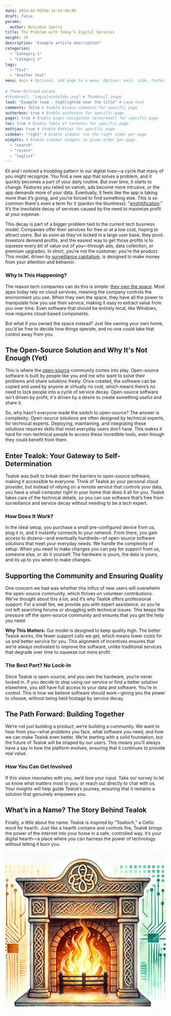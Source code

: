 ```yaml
---
date: 2024-02-02T04:14:54-08:00
draft: false
params:
  author: Benjamin Sperry
title: The Problem with Today’s Digital Services
weight: 10
description: "Example article description"
categories:
  - "Category 1"
  - "Category 2"
tags:
  - "Test"
  - "Another test"
menu: main # Optional, add page to a menu. Options: main, side, footer

# Theme-Defined params
#thumbnail: "img/placeholder.png" # Thumbnail image
lead: "Example lead - highlighted near the title" # Lead text
comments: false # Enable Disqus comments for specific page
authorbox: true # Enable authorbox for specific page
pager: true # Enable pager navigation (prev/next) for specific page
toc: true # Enable Table of Contents for specific page
mathjax: true # Enable MathJax for specific page
sidebar: "right" # Enable sidebar (on the right side) per page
widgets: # Enable sidebar widgets in given order per page
  - "search"
  - "recent"
  - "taglist"
---
```

Eli and I noticed a troubling pattern in our digital lives—a cycle that many of you might recognize. You find a new app that solves a problem, and it quickly becomes a part of your daily routine. But over time, it starts to change. Features you relied on vanish, ads become more intrusive, or the app demands more of your data. Eventually, it feels like the app is taking more than it’s giving, and you’re forced to find something else. This is so common there's even a term for it (pardon the bluntness): "[enshitification](https://en.wikipedia.org/wiki/Enshittification)." It’s the inevitable decay of services caused by the need to maximize profit at your expense.

This decay is part of a bigger problem tied to the current tech business model. Companies offer their services for free or at a low cost, hoping to attract users. But as soon as they’ve locked in a large user base, they pivot. Investors demand profits, and the easiest way to get those profits is to squeeze every bit of value out of you—through ads, data collection, or premium upgrades. In short, you’re not the customer; you’re the product. This model, driven by [surveillance capitalism](https://en.wikipedia.org/wiki/Surveillance_capitalism), is designed to make money from your attention and behavior.


### Why Is This Happening?

The reason tech companies can do this is simple: [they own the space](https://en.wikipedia.org/wiki/Software_as_a_service). Most apps today rely on cloud services, meaning the company controls the environment you use. When they own the space, they have all the power to manipulate how you use their service, making it easy to extract value from you over time. Even software that should be entirely local, like Windows, now requires cloud-based components.

But what if you owned the space instead? Just like owning your own home, you’d be free to decide how things operate, and no one could take that control away from you.


## The Open-Source Solution and Why It's Not Enough (Yet)

This is where the [open-source](https://en.wikipedia.org/wiki/Open_source) community comes into play. Open-source software is built by people like you and me who want to solve their problems and share solutions freely. Once created, the software can be copied and used by anyone at virtually no cost, which means there’s no need to lock people into a cycle of service decay. Open-source software isn't driven by profit; it's driven by a desire to create something useful and share it.

So, why hasn’t everyone made the switch to open-source? The answer is complexity. Open-source solutions are often designed by technical experts, for technical experts. Deploying, maintaining, and integrating these solutions requires skills that most everyday users don’t have. This makes it hard for non-technical people to access these incredible tools, even though they could benefit from them.


## Enter Tealok: Your Gateway to Self-Determination

Tealok was built to break down the barriers to open-source software, making it accessible to everyone. Think of Tealok as your personal cloud provider, but instead of relying on a remote service that controls your data, you have a small computer right in your home that does it all for you. Tealok takes care of the technical details, so you can use software that’s free from surveillance and service decay without needing to be a tech expert.


### How Does It Work?

In the ideal setup, you purchase a small pre-configured device from us, plug it in, and it instantly connects to your network. From there, you gain access to dozens—and eventually hundreds—of open-source software solutions that meet your everyday needs. We handle the complexity of setup. When you need to make changes you can pay for support from us, someone else, or do it yourself. The hardware is yours, the data is yours, and its up to you when to make changes.


## Supporting the Community and Ensuring Quality

One concern we had was whether this influx of new users will overwhelm the open-source community, which thrives on volunteer contributions. We’ve thought about this a lot, and it’s why Tealok offers professional support. For a small fee, we provide you with expert assistance, so you’re not left searching forums or struggling with technical issues. This keeps the pressure off the open-source community and ensures that you get the help you need.

**Why This Matters:** Our model is designed to keep quality high. The better Tealok works, the fewer support calls we get, which means lower costs for us and better service for you. This alignment of incentives ensures that we’re always motivated to improve the software, unlike traditional services that degrade over time to squeeze out more profit.


### The Best Part? No Lock-In

Since Tealok is open-source, and you own the hardware, you’re never locked in. If you decide to stop using our service or find a better solution elsewhere, you still have full access to your data and software. You’re in control. This is how we believe software should work—giving you the power to choose, without being held hostage by service decay.


## The Path Forward: Building Together

We’re not just building a product; we’re building a community. We want to hear from you—what problems you face, what software you need, and how we can make Tealok even better. We’re starting with a solid foundation, but the future of Tealok will be shaped by our users. This means you’ll always have a say in how the platform evolves, ensuring that it continues to provide real value.


### How You Can Get Involved

If this vision resonates with you, we’d love your input. Take our survey to let us know what matters most to you, or reach out directly to chat with us. Your insights will help guide Tealok’s journey, ensuring that it remains a solution that genuinely empowers you.


## What’s in a Name? The Story Behind Tealok

Finally, a little about the name: Tealok is inspired by "Tealloch," a Celtic word for hearth. Just like a hearth contains and controls fire, Tealok brings the power of the internet into your home in a safe, controlled way. It’s your digital hearth—a place where you can harness the power of technology without letting it burn you.



![a truly epic hearth with a Celtic knot design surrounded by circuits done in water colors](hearth.png "If you used flue powder on this one you'll actually get pulled into the Matrix")


